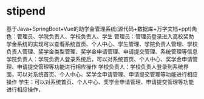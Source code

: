 # stipend
基于Java+SpringBoot+Vue的助学金管理系统(源代码+数据库+万字文档+ppt)角色：管理员、学院负责人、学校负责人、学生  管理员：管理员登录进入高校奖助学金系统的实现可以查看系统首页、个人中心、学生管理、学院负责人管理、学校负责人管理、奖学金类型管理、奖学金申请管理、申请提交管理、系统管理等信息  学院负责人：学院负责人登录系统后，可以对系统首页、个人中心、奖学金申请管理、申请提交管理等功能进行相应操作  学校负责人：学校负责人登录到系统界面，可以对系统首页、个人中心、奖学金申请管理、申请提交管理等功能进行相应操作  学生：可以对系统首页、个人中心、奖学金申请管理、申请提交管理等功能进行相应操作，
